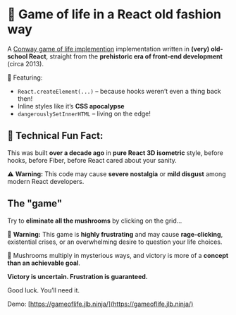 # 🍄 Game of life in a React old fashion way

<!--<SHORT-PRESENTATION>-->
A [Conway game of life implemention](https://en.wikipedia.org/wiki/Conway%27s_Game_of_Life) implementation written in **(very) old-school React**, straight from the **prehistoric era of front-end development** (circa 2013).  

🦖 Featuring:
- `React.createElement(...)` – because hooks weren’t even a thing back then!  
- Inline styles like it’s **CSS apocalypse**  
- `dangerouslySetInnerHTML` – living on the edge!  

<!--</SHORT-PRESENTATION>-->

## 💾 Technical Fun Fact:

This was built **over a decade ago** in **pure React 3D isometric** style, before hooks, before Fiber, before React cared about your sanity.  

⚠️ **Warning:** This code may cause **severe nostalgia** or **mild disgust** among modern React developers.  



## The "game"

Try to **eliminate all the mushrooms** by clicking on the grid...  

🚨 **Warning:** This game is **highly frustrating** and may cause **rage-clicking**, existential crises, or an overwhelming desire to question your life choices.  

🍄 Mushrooms multiply in mysterious ways, and victory is more of a **concept than an achievable goal**.  

**Victory is uncertain. Frustration is guaranteed.**  

Good luck. You’ll need it.  


Demo: [https://gameoflife.jlb.ninja/](https://gameoflife.jlb.ninja/)
